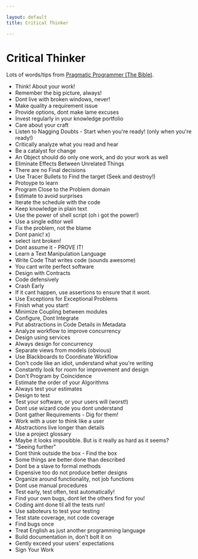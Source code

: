 ```yaml
---

layout: default
title: Critical Thinker

---
```


# Critical Thinker

Lots of words/tips from [Pragmatic Programmer (The Bible)](http://pragprog.com/the-pragmatic-programmer).


- Think! About your work!
- Remember the big picture, always!
- Dont live with broken windows, never!
- Make quality a requirement issue
- Provide options, dont make lame excuses
- Invest regularly in your knowledge portfolio
- Care about your craft
- Listen to Nagging Doubts - Start when you're ready! (only when you're ready!)
- Critically analyze what you read and hear
- Be a catalyst for change
- An Object should do only one work, and do your work as well
- Eliminate Effects Between Unrelated Things
- There are no Final decisions
- Use Tracer Bullets to Find the target (Seek and destroy!)
- Protoype to learn
- Program Close to the Problem domain
- Estimate to avoid surprises
- Iterate the schedule with the code
- Keep knowledge in plain text
- Use the power of shell script (oh i got the power!)
- Use a single editor well
- Fix the problem, not the blame
- Dont panic! x)
- select isnt broken!
- Dont assume it - PROVE IT!
- Learn a Text Manipulation Language
- Write Code That writes code (sounds awesome)
- You cant write perfect software
- Design with Contracts
- Code defensively
- Crash Early
- If it cant happen, use assertions to ensure that it wont.
- Use Exceptions for Exceptional Problems
- Finish what you start! 
- Minimize Coupling between modules
- Configure, Dont Integrate
- Put abstractions in Code Details in Metadata
- Analyze workflow to improve concurrency
- Design using services
- Always design for concurrency
- Separate views from models (obvious)
- Use Blackboards to Coordinate Workflow
- Don't code like an idiot, understand what you're writing
- Constantly look for room for improvement and design
- Don't Program by Coincidence
- Estimate the order of your Algorithms
- Always test your estimates
- Design to test
- Test your software, or your users will (worst!)
- Dont use wizard code you dont understand
- Dont gather Requirements - Dig for them!
- Work with a user to think like a user
- Abstractions live longer than details
- Use a project glossary
- Maybe it looks imposibble. But is it really as hard as it seems?
- "Seeing further"
- Dont think outside the box - Find the box
- Some things are better done than described
- Dont be a slave to formal methods
- Expensive too do not produce better designs
- Organize around functionality, not job functions
- Dont use manual procedures
- Test early, test often, test automatically!
- Find your own bugs, dont let the others find for you!
- Coding aint done til all the tests run!
- Use saboteurs to test your testing
- Test state coverage, not code coverage
- Find bugs once
- Treat English as just another programming language
- Build documentation in, don't bolt it on
- Gently exceed your users' expectations
- Sign Your Work

